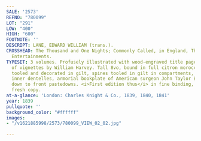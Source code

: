 ```yaml
---
SALE: '2573'
REFNO: "780099"
LOT: "291"
LOW: "400"
HIGH: "600"
FOOTNOTE: ''
DESCRIPT: LANE, EDWARD WILLIAM (trans.).
CROSSHEAD: The Thousand and One Nights; Commonly Called, in England, The Arabian Nights'
  Entertainments.
TYPESET: 3 volumes. Profusely illustrated with wood-engraved title pages and hundreds
  of vignettes by William Harvey. Tall 8vo, bound in full citron morocco by Riviere,
  tooled and decorated in gilt, spines tooled in gilt in compartments, all edges gilt;
  inner dentelles, armorial bookplate of American surgeon John Taylor Bottomley laid
  down to front pastedowns. <i>First edition thus</i> in fine binding, bright and
  fresh copy.
at-a-glance: 'London: Charles Knight & Co., 1839, 1840, 1841'
year: 1839
pullquote: ''
background_color: "#ffffff"
images:
- "/v1621885998/2573/780099_VIEW_02_02.jpg"

---
```

